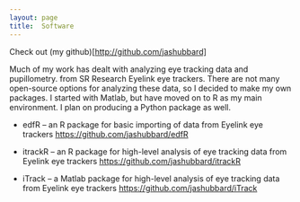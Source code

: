 ```yaml
---
layout: page
title:  Software
---
```


Check out (my github)[http://github.com/jashubbard]

Much of my work has dealt with analyzing eye tracking data and pupillometry. from SR Research Eyelink eye trackers.
There are not many open-source options for analyzing these data, so I decided to make my own packages. I started with Matlab, but have moved on to R as my main environment. I plan on producing a Python package as well. 

-   edfR – an R package for basic importing of data from Eyelink eye
    trackers <https://github.com/jashubbard/edfR>

-   itrackR – an R package for high-level analysis of eye tracking data
    from Eyelink eye trackers <https://github.com/jashubbard/itrackR>
    
-   iTrack – a Matlab package for high-level analysis of eye tracking
    data from Eyelink eye trackers
    <https://github.com/jashubbard/iTrack>
